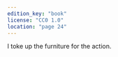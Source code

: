 ```yaml
---
edition_key: "book"
license: "CC0 1.0"
location: "page 24"
---
```

I toke up the furniture for the action.
